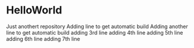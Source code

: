 # HelloWorld
Just anothert repository
Adding line to get automatic build 
Adding another line to get automatic build 
adding 3rd line
adding 4th line
adding 5th line
adding 6th line
adding 7th line
